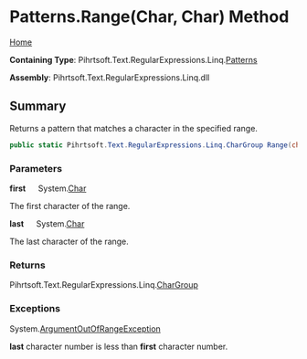 # Patterns\.Range\(Char, Char\) Method

[Home](../../../../../../README.md)

**Containing Type**: Pihrtsoft\.Text\.RegularExpressions\.Linq\.[Patterns](../README.md)

**Assembly**: Pihrtsoft\.Text\.RegularExpressions\.Linq\.dll

## Summary

Returns a pattern that matches a character in the specified range\.

```csharp
public static Pihrtsoft.Text.RegularExpressions.Linq.CharGroup Range(char first, char last)
```

### Parameters

**first** &emsp; System\.[Char](https://docs.microsoft.com/en-us/dotnet/api/system.char)

The first character of the range\.

**last** &emsp; System\.[Char](https://docs.microsoft.com/en-us/dotnet/api/system.char)

The last character of the range\.

### Returns

Pihrtsoft\.Text\.RegularExpressions\.Linq\.[CharGroup](../../CharGroup/README.md)

### Exceptions

System\.[ArgumentOutOfRangeException](https://docs.microsoft.com/en-us/dotnet/api/system.argumentoutofrangeexception)

**last** character number is less than **first** character number\.

